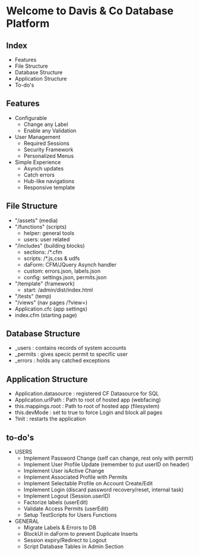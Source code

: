 # Welcome to Davis & Co Database Platform

## Index
* Features
* File Structure
* Database Structure
* Application Structure
* To-do's

## Features
- Configurable 
    - Change any Label 
    - Enable any Validation 
- User Management
    - Required Sessions 
    - Security Framework
    - Personalized Menus
- Simple Experience
    - Asynch updates
    - Catch errors
    - Hub-like navigations
    - Responsive template

## File Structure
- "/assets" (media)
- "/functions" (scripts)
    - helper: general tools
    - users: user related
- "/includes" (building blocks)
    - sections: /*.cfm
    - scripts: /*.js,css & udfs
    - daForm: CFM/JQuery Asynch handler
    - custom: errors.json, labels.json
    - config: settings.json, permits.json
- "/template" (framework)
    - start: /admin/dist/index.html
- "/tests" (temp)
- "/views" (nav pages /?view=)
- Application.cfc (app settings)
- index.cfm (starting page)


## Database Structure
- _users : contains records of system accounts
- _permits : gives specic permit to specific user 
- _errors : holds any catched exceptions

## Application Structure
- Application.datasource : registered CF Datasource for SQL
- Application.urlPath : Path to root of hosted app (webfacing)
- this.mappings.root : Path to root of hosted app (filesystem)
- this.devMode : set to true to force Login and block all pages
- ?init : restarts the application


## to-do's
- USERS
    - Implement Password Change (self can change, rest only with permit)
    - Implement User Profile Update (remember to put userID on header)
    - Implement User isActive Change
    - Implement Associated Profile with Permits
    - Implement Selectable Profile on Account Create/Edit
    - Implement Login (discard password recovery/reset, internal task)
    - Implement Logout (Session.userID)
    - Factorize labels (userEdit)
    - Validate Access Permits (userEdit)
    - Setup TestScripts for Users Functions
- GENERAL
    - Migrate Labels & Errors to DB
    - BlockUI in daForm to prevent Duplicate Inserts
    - Session expiry/Redirect to Logout
    - Script Database Tables in Admin Section
